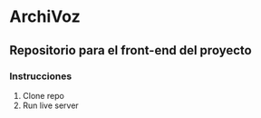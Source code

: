 # ArchiVoz
## Repositorio para el front-end del proyecto

### Instrucciones
1. Clone repo
2. Run live server
